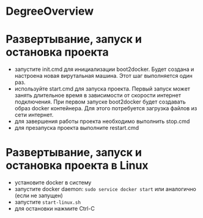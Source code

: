 DegreeOverview
======================

Развертывание, запуск и остановка проекта
======================
* запустите init.cmd для инициализации boot2docker. Будет создана и настроена новая вирутальная машина. Этот шаг выполняется один раз.
* используйте start.cmd для запуска проекта. Первый запуск может занять длительное время в зависимости от скорости интернет подключения. При первом запуске boot2docker будет создавать образ docker контейнера. Для этого потребуется загрузка файлов из сети интернет.
* для завершения работы проекта необходимо выполнить stop.cmd
* для презапуска проекта выполните restart.cmd

Развертывание, запуск и остановка проекта в Linux
======================
* установите docker в систему
* запустите docker daemon: `sudo service docker start` или аналогично (если не запущен)
* запустите `start-linux.sh`
* для остановки нажмите Ctrl-C

